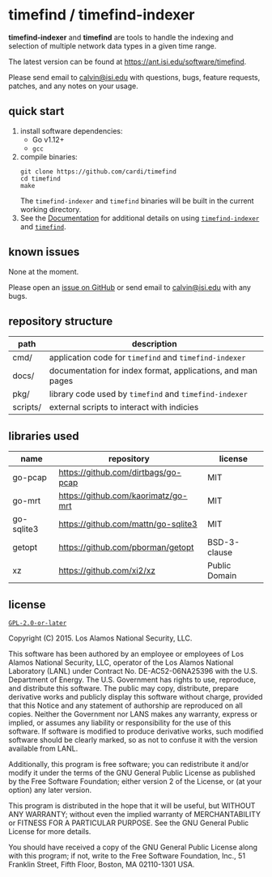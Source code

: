 # timefind / timefind-indexer

**timefind-indexer** and **timefind** are tools to handle the indexing and
selection of multiple network data types in a given time range.

The latest version can be found at <https://ant.isi.edu/software/timefind>.

Please send email to <calvin@isi.edu> with questions, bugs, feature
requests, patches, and any notes on your usage.

## quick start

1. install software dependencies:
    * Go v1.12+
    * `gcc`
2. compile binaries:
    ```
    git clone https://github.com/cardi/timefind
    cd timefind
    make
    ```
   The `timefind-indexer` and `timefind` binaries will be built in the current
   working directory.
3. See the [Documentation](./docs) for additional details on using
   [`timefind-indexer`](./docs/timefind-indexer.md) and
   [`timefind`](./docs/timefind.md).

## known issues

None at the moment.

Please open an [issue on GitHub](https://github.com/cardi/timefind/issues/new)
or send email to <calvin@isi.edu> with any bugs.

## repository structure

| path     | description                                                 |
| ---      | ---                                                         |
| cmd/     | application code for `timefind` and `timefind-indexer`      |
| docs/    | documentation for index format, applications, and man pages |
| pkg/     | library code used by `timefind` and `timefind-indexer`      |
| scripts/ | external scripts to interact with indicies                  |

## libraries used

| name       | repository                          | license       |
| ---        | ---                                 | ---           |
| go-pcap    | https://github.com/dirtbags/go-pcap | MIT           |
| go-mrt     | https://github.com/kaorimatz/go-mrt | MIT           |
| go-sqlite3 | https://github.com/mattn/go-sqlite3 | MIT           |
| getopt     | https://github.com/pborman/getopt   | BSD-3-clause  |
| xz         | https://github.com/xi2/xz           | Public Domain |

## license

[`GPL-2.0-or-later`](./LICENSE)

Copyright (C) 2015. Los Alamos National Security, LLC.

This software has been authored by an employee or employees of Los
Alamos National Security, LLC, operator of the Los Alamos National
Laboratory (LANL) under Contract No. DE-AC52-06NA25396 with the U.S.
Department of Energy.  The U.S. Government has rights to use, reproduce,
and distribute this software.  The public may copy, distribute, prepare
derivative works and publicly display this software without charge,
provided that this Notice and any statement of authorship are reproduced
on all copies.  Neither the Government nor LANS makes any warranty,
express or implied, or assumes any liability or responsibility for the
use of this software.  If software is modified to produce derivative
works, such modified software should be clearly marked, so as not to
confuse it with the version available from LANL.

Additionally, this program is free software; you can redistribute it
and/or modify it under the terms of the GNU General Public License as
published by the Free Software Foundation; either version 2 of the
License, or (at your option) any later version.

This program is distributed in the hope that it will be useful,
but WITHOUT ANY WARRANTY; without even the implied warranty of
MERCHANTABILITY or FITNESS FOR A PARTICULAR PURPOSE.  See the
GNU General Public License for more details.

You should have received a copy of the GNU General Public License along
with this program; if not, write to the Free Software Foundation, Inc.,
51 Franklin Street, Fifth Floor, Boston, MA 02110-1301 USA.
